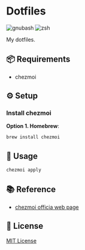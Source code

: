 # Dotfiles

![gnubash](https://img.shields.io/badge/bash-gray?logo=gnubash&labelColor=gray&logoColor=white)
![zsh](https://img.shields.io/badge/zsh-gray?logo=zsh&labelColor=gray&logoColor=white)

My dotfiles.

## 📦 Requirements

- chezmoi

## ⚙️ Setup

### Install chezmoi

**Option 1. Homebrew**:

```zsh
brew install chezmoi
```

## 🚀 Usage

```zsh
chezmoi apply
```

## 📚 Reference

- [chezmoi officia web page](https://www.chezmoi.io)

## 📄 License

[MIT License](./LICENSE)
